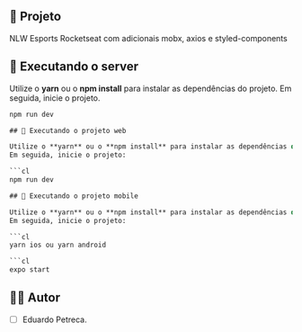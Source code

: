 ## 📱 Projeto

NLW Esports Rocketseat com adicionais mobx, axios e styled-components

## 🚀 Executando o server

Utilize o **yarn** ou o **npm install** para instalar as dependências do projeto.
Em seguida, inicie o projeto.

````cl
npm run dev

## 🚀 Executando o projeto web

Utilize o **yarn** ou o **npm install** para instalar as dependências do projeto.
Em seguida, inicie o projeto:

```cl
npm run dev

## 🚀 Executando o projeto mobile

Utilize o **yarn** ou o **npm install** para instalar as dependências do projeto.
Em seguida, inicie o projeto:

```cl
yarn ios ou yarn android

```cl
expo start

````

## 👩‍💻 Autor

- [ ] Eduardo Petreca.
